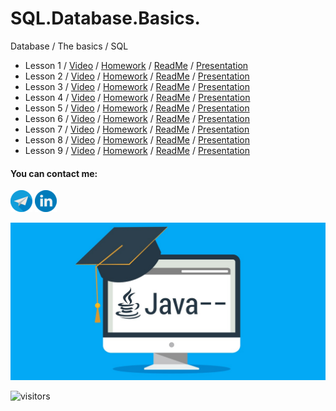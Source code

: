 # SQL.Database.Basics.
Database / The basics / SQL

+ Lesson 1 / [Video]() / [Homework]() / [ReadMe]() / [Presentation]()
+ Lesson 2 / [Video]() / [Homework]() / [ReadMe]() / [Presentation]()
+ Lesson 3 / [Video]() / [Homework]() / [ReadMe]() / [Presentation]()
+ Lesson 4 / [Video]() / [Homework]() / [ReadMe]() / [Presentation]()
+ Lesson 5 / [Video]() / [Homework]() / [ReadMe]() / [Presentation]()
+ Lesson 6 / [Video]() / [Homework]() / [ReadMe]() / [Presentation]()
+ Lesson 7 / [Video]() / [Homework]() / [ReadMe]() / [Presentation]()
+ Lesson 8 / [Video]() / [Homework]() / [ReadMe]() / [Presentation]()
+ Lesson 9 / [Video]() / [Homework]() / [ReadMe]() / [Presentation]()



#### You can contact me:
[![telegram][logotelegram]][telegram]
[![linkedin][logolinkedin]][linkedin]

![](https://github.com/Mybono/Mybono/blob/main/assets/java%20wp.jpeg "wp")

![visitors](https://visitor-badge.glitch.me/badge?page_id=https://github.com/Mybono/SQL.Database.Basics)


[telegram]: https://t.me/def4get
[logotelegram]: https://github.com/Mybono/Mybono/blob/main/assets/telegran%2035%20px.png
[linkedin]: http://linkedin.com/def-say-hello
[logolinkedin]: https://github.com/Mybono/Mybono/blob/main/assets/linedin%2035px.png
[linkedin]: https://github.com/Mybono/Mybono/blob/main/assets/linkedin.png
